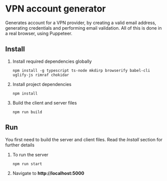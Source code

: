 # VPN account generator
Generates account for a VPN provider, by creating a valid email address, generating credentials and performing email validation. All of this is done in a real browser, using Puppeteer.
## Install
1. Install required dependencies globally
    ```
    npm install -g typescript ts-node mkdirp browserify babel-cli uglify-js rimraf chokidar
    ```
2. Install project dependencies
    ```
    npm install
    ```

3. Build the client and server files
    ```
    npm run build
    ```

## Run
 You first need to build the server and client files. Read the *Install* section for further details  
1. To run the server  
    ```
    npm run start
    ```  
2. Navigate to **http://localhost:5000**
